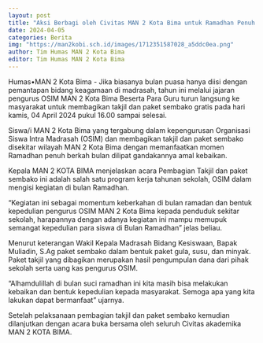 ```yaml
---
layout: post
title: "Aksi Berbagi oleh Civitas MAN 2 Kota Bima untuk Ramadhan Penuh Berkah"
date: 2024-04-05
categories: Berita
img: "https://man2kobi.sch.id/images/1712351587028_a5ddc0ea.png"
author: Tim Humas MAN 2 Kota Bima
editor: Tim Humas MAN 2 Kota Bima
---
```



Humas•MAN 2 Kota Bima - Jika biasanya bulan puasa hanya diisi dengan pemantapan bidang keagamaan di madrasah, tahun ini melalui jajaran pengurus OSIM MAN 2 Kota Bima Beserta Para Guru  turun langsung ke masyarakat untuk membagikan takjil dan paket sembako gratis pada hari kamis, 04 April 2024 pukul 16.00 sampai selesai.

Siswa/i MAN 2 Kota Bima yang tergabung dalam kepengurusan Organisasi Siswa Intra Madrasah (OSIM) dan membagikan takjil dan paket sembako disekitar wilayah MAN 2 Kota Bima dengan memanfaatkan momen Ramadhan penuh berkah bulan dilipat gandakannya amal kebaikan.

Kepala MAN 2 KOTA BIMA menjelaskan acara Pembagian Takjil dan paket sembako ini adalah salah satu program kerja tahunan sekolah, OSIM dalam mengisi kegiatan di bulan Ramadhan.

“Kegiatan ini sebagai momentum keberkahan di bulan ramadan dan bentuk kepedulian pengurus OSIM MAN 2 Kota Bima  kepada penduduk sekitar sekolah, harapannya dengan adanya kegiatan ini mampu memupuk semangat kepedulian para siswa di Bulan Ramadhan” jelas beliau.

Menurut keterangan Wakil Kepala Madrasah Bidang Kesiswaan, Bapak Muliadin, S.Ag paket sembako dalam bentuk paket gula, susu, dan minyak. Paket takjil yang dibagikan merupakan hasil pengumpulan dana dari pihak sekolah serta uang kas pengurus OSIM.

“Alhamdulillah di bulan suci ramadhan ini kita masih bisa melakukan kebaikan dan bentuk kepedulian kepada masyarakat. Semoga apa yang kita lakukan dapat bermanfaat” ujarnya.

Setelah pelaksanaan pembagian takjil dan paket sembako kemudian dilanjutkan dengan acara buka bersama oleh seluruh Civitas akademika MAN 2 KOTA BIMA.
